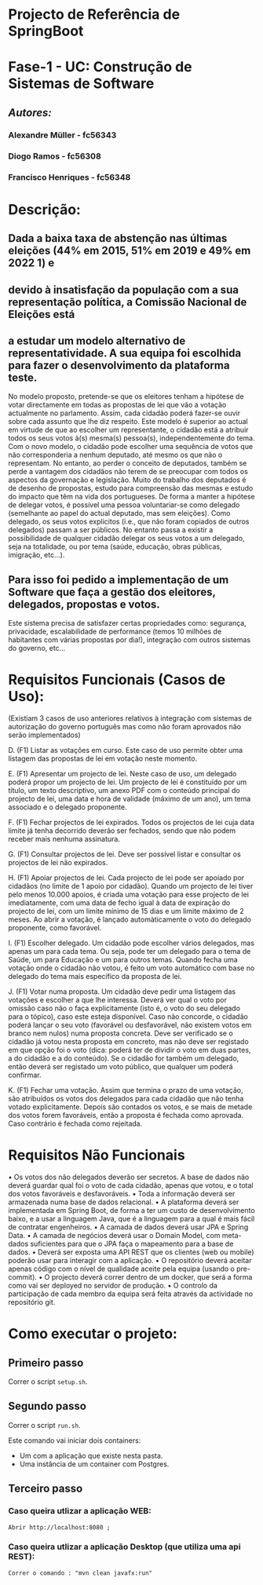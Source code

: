 # Projecto de Referência de SpringBoot

# Fase-1 - UC: Construção de Sistemas de Software

## *Autores:*
###     Alexandre Müller 	- fc56343
###     Diogo Ramos 			- fc56308
###     Francisco Henriques 	- fc56348       
 
# Descrição:

## Dada a baixa taxa de abstenção nas últimas eleições (44% em 2015, 51% em 2019 e 49% em 2022 1) e 
## devido à insatisfação da população com a sua representação política, a Comissão Nacional de Eleições está
## a estudar um modelo alternativo de representatividade. A sua equipa foi escolhida para fazer o desenvolvimento da plataforma teste.

No modelo proposto, pretende-se que os eleitores tenham a hipótese de votar directamente em todas as
propostas de lei que vão a votação actualmente no parlamento. Assim, cada cidadão poderá fazer-se ouvir
sobre cada assunto que lhe diz respeito. Este modelo é superior ao actual em virtude de que ao escolher um
representante, o cidadão está a atribuir todos os seus votos à(s) mesma(s) pessoa(s), independentemente
do tema. Com o novo modelo, o cidadão pode escolher uma sequência de votos que não corresponderia a
nenhum deputado, até mesmo os que não o representam. No entanto, ao perder o conceito de deputados, também se perde a vantagem dos cidadãos não terem de se
preocupar com todos os aspectos da governação e legislação. Muito do trabalho dos deputados é de desenho
de propostas, estudo para compreensão das mesmas e estudo do impacto que têm na vida dos portugueses.
De forma a manter a hipótese de delegar votos, é possível uma pessoa voluntariar-se como delegado (semelhante ao papel do actual deputado, mas sem eleições). Como delegado, os seus votos explicitos (i.e., que
não foram copiados de outros delegados) passam a ser públicos. No entanto passa a existir a possibilidade
de qualquer cidadão delegar os seus votos a um delegado, seja na totalidade, ou por tema (saúde, educação,
obras públicas, imigração, etc...).

## Para isso foi pedido a implementação de um Software que faça a gestão dos eleitores, delegados, propostas e votos. 
Este sistema precisa de satisfazer certas propriedades como: segurança, privacidade, escalabilidade de performance 
(temos 10 milhões de habitantes com várias propostas por dia!), integração com outros sistemas do governo, etc...


# Requisitos Funcionais (Casos de Uso):
(Existiam 3 casos de uso anteriores relativos à integração com sistemas de autorização do governo português mas como não foram aprovados
não serão implementados)

D. (F1) Listar as votações em curso. Este caso de uso permite obter uma listagem das propostas de lei
em votação neste momento.

E. (F1) Apresentar um projecto de lei. Neste caso de uso, um delegado poderá propor um projecto
de lei. Um projecto de lei é constituído por um título, um texto descriptivo, um anexo PDF com o
conteúdo principal do projecto de lei, uma data e hora de validade (máximo de um ano), um tema
associado e o delegado proponente.

F. (F1) Fechar projectos de lei expirados. Todos os projectos de lei cuja data limite já tenha decorrido
deverão ser fechados, sendo que não podem receber mais nenhuma assinatura.

G. (F1) Consultar projectos de lei. Deve ser possível listar e consultar os projectos de lei não expirados.

H. (F1) Apoiar projectos de lei. Cada projecto de lei pode ser apoiado por cidadãos (no limite de 1 apoio
por cidadão). Quando um projecto de lei tiver pelo menos 10.000 apoios, é criada uma votação para
esse projecto de lei imediatamente, com uma data de fecho igual à data de expiração do projecto de
lei, com um limite mínimo de 15 dias e um limite máximo de 2 meses. Ao abrir a votação, é lançado
automàticamente o voto do delegado proponente, como favorável.

I. (F1) Escolher delegado. Um cidadão pode escolher vários delegados, mas apenas um para cada
tema. Ou seja, pode ter um delegado para o tema de Saúde, um para Educação e um para outros
temas. Quando fecha uma votação onde o cidadão não votou, é feito um voto automático com base
no delegado do tema mais específico da proposta de lei.

J. (F1) Votar numa proposta. Um cidadão deve pedir uma listagem das votações e escolher a que lhe
interessa. Deverá ver qual o voto por omissão caso não o faça explicitamente (isto é, o voto do seu
delegado para o tópico), caso este esteja disponível. Caso não concorde, o cidadão poderá lançar o seu
voto (favorável ou desfavorável, não existem votos em branco nem nulos) numa proposta concreta.
Deve ser verificado se o cidadão já votou nesta proposta em concreto, mas não deve ser registado em
que opção foi o voto (dica: poderá ter de dividir o voto em duas partes, a do cidadão e a do conteúdo).
Se o cidadão for também um delegado, então deverá ser registado um voto público, que qualquer um
poderá confirmar.

K. (F1) Fechar uma votação. Assim que termina o prazo de uma votação, são atribuídos os votos dos
delegados para cada cidadão que não tenha votado explicitamente. Depois são contados os votos,
e se mais de metade dos votos forem favoráveis, então a proposta é fechada como aprovada. Caso
contrário é fechada como rejeitada.


# Requisitos Não Funcionais

• Os votos dos não delegados deverão ser secretos. A base de dados não deverá guardar qual foi o voto
de cada cidadão, apenas que votou, e o total dos votos favoráveis e desfavoráveis.
• Toda a informação deverá ser armazenada numa base de dados relacional.
• A plataforma deverá ser implementada em Spring Boot, de forma a ter um custo de desenvolvimento
baixo, e a usar a linguagem Java, que é a linguagem para a qual é mais fácil de contratar engenheiros.
• A camada de dados deverá usar JPA e Spring Data.
• A camada de negócios deverá usar o Domain Model, com meta-dados suficientes para que o JPA faça
o mapeamento para a base de dados.
• Deverá ser exposta uma API REST que os clientes (web ou mobile) poderão usar para interagir com a
aplicação.
• O repositório deverá aceitar apenas código com o nível de qualidade aceite pela equipa (usando o
pre-commit).
• O projecto deverá correr dentro de um docker, que será a forma como vai ser deployed no servidor de
produção.
• O controlo da participação de cada membro da equipa será feita através da actividade no repositório
git.


# Como executar o projeto:

## Primeiro passo

Correr o script `setup.sh`.

## Segundo passo 

Correr o script `run.sh`.

Este comando vai iniciar dois containers:

* Um com a aplicação que existe nesta pasta.
* Uma instância de um container com Postgres.

## Terceiro passo

### Caso queira utlizar a aplicação WEB:
    Abrir http://localhost:8080 ;

### Caso queira utlizar a aplicação Desktop (que utiliza uma api REST):
    Correr o comando : "mvn clean javafx:run" 


